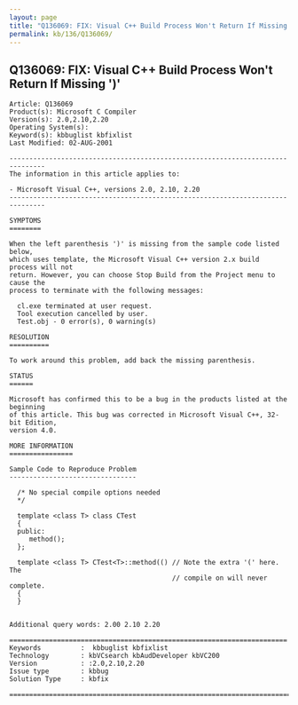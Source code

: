 ```yaml
---
layout: page
title: "Q136069: FIX: Visual C++ Build Process Won't Return If Missing ')'"
permalink: kb/136/Q136069/
---
```


## Q136069: FIX: Visual C++ Build Process Won't Return If Missing ')'

	Article: Q136069
	Product(s): Microsoft C Compiler
	Version(s): 2.0,2.10,2.20
	Operating System(s): 
	Keyword(s): kbbuglist kbfixlist
	Last Modified: 02-AUG-2001
	
	-------------------------------------------------------------------------------
	The information in this article applies to:
	
	- Microsoft Visual C++, versions 2.0, 2.10, 2.20 
	-------------------------------------------------------------------------------
	
	SYMPTOMS
	========
	
	When the left parenthesis ')' is missing from the sample code listed below,
	which uses template, the Microsoft Visual C++ version 2.x build process will not
	return. However, you can choose Stop Build from the Project menu to cause the
	process to terminate with the following messages:
	
	  cl.exe terminated at user request.
	  Tool execution cancelled by user.
	  Test.obj - 0 error(s), 0 warning(s)
	
	RESOLUTION
	==========
	
	To work around this problem, add back the missing parenthesis.
	
	STATUS
	======
	
	Microsoft has confirmed this to be a bug in the products listed at the beginning
	of this article. This bug was corrected in Microsoft Visual C++, 32-bit Edition,
	version 4.0.
	
	MORE INFORMATION
	================
	
	Sample Code to Reproduce Problem
	--------------------------------
	
	  /* No special compile options needed
	  */ 
	
	  template <class T> class CTest
	  {
	  public:
	     method();
	  };
	
	  template <class T> CTest<T>::method(() // Note the extra '(' here. The
	                                         // compile on will never complete.
	  {
	  }
	
	
	Additional query words: 2.00 2.10 2.20
	
	======================================================================
	Keywords          :  kbbuglist kbfixlist
	Technology        : kbVCsearch kbAudDeveloper kbVC200
	Version           : :2.0,2.10,2.20
	Issue type        : kbbug
	Solution Type     : kbfix
	
	=============================================================================
	
